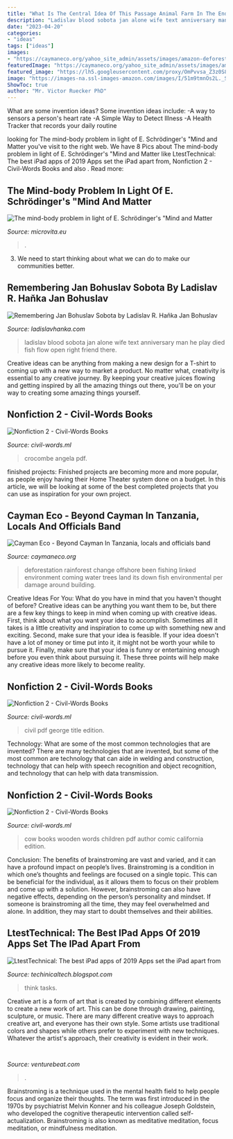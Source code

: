 ```yaml
---
title: "What Is The Central Idea Of This Passage Animal Farm In The End : Civil Pdf George Title Edition"
description: "Ladislav blood sobota jan alone wife text anniversary man he play died fish flow open right friend there"
date: "2023-04-20"
categories:
- "ideas"
tags: ["ideas"]
images:
- "https://caymaneco.org/yahoo_site_admin/assets/images/amazon-deforestation.231110508_std.jpg"
featuredImage: "https://caymaneco.org/yahoo_site_admin/assets/images/amazon-deforestation.231110508_std.jpg"
featured_image: "https://lh5.googleusercontent.com/proxy/OmPvvsa_Z3z0S8aPnAxcS6UkYjVdTyL242z7kILPFBm4jORG2iYs-6ZAvi8cd3PZ1B4bYIZeg4NXvSyOvfgUGRpKr-5tgxMTXVVizq3O-g=w1200-h630-p-k-no-nu"
image: "https://images-na.ssl-images-amazon.com/images/I/51m9tmnOs2L._SX265_BO1,204,203,200_.jpg"
ShowToc: true
author: "Mr. Victor Ruecker PhD"
---
```



What are some invention ideas?
Some invention ideas include:
-A way to sensors a person's heart rate 
-A Simple Way to Detect Illness 
-A Health Tracker that records your daily routine

	

		
looking for The mind-body problem in light of E. Schrödinger&#039;s &quot;Mind and Matter you've visit to the right web. We have 8 Pics about The mind-body problem in light of E. Schrödinger&#039;s &quot;Mind and Matter like LtestTechnical: The best iPad apps of 2019 Apps set the iPad apart from, Nonfiction 2 - Civil-Words Books and also . Read more:
		
    
## The Mind-body Problem In Light Of E. Schrödinger&#039;s &quot;Mind And Matter

<img loading=lazy src="https://www.microvita.eu/Research/Current_Issues_files/shapeimage_2.png" onerror="this.onerror=null;this.src='https://tse3.mm.bing.net/th?id=OIP.9ezgiSB0j39QISTvu_jjbgAAAA&amp;pid=15.1';" alt="The mind-body problem in light of E. Schrödinger&#039;s &quot;Mind and Matter">

_Source: microvita.eu_

>. 

	

3. We need to start thinking about what we can do to make our communities better.

    
## Remembering Jan Bohuslav Sobota By Ladislav R. Haňka Jan Bohuslav

<img loading=lazy src="http://ladislavhanka.com/Ladislav_Hanka_Etchings/Sobota_text_files/droppedImage.jpg" onerror="this.onerror=null;this.src='https://tse2.mm.bing.net/th?id=OIP.tGBXo5Lk0RerO31cedG2fQAAAA&amp;pid=15.1';" alt="Remembering Jan Bohuslav Sobota by Ladislav R. Haňka Jan Bohuslav">

_Source: ladislavhanka.com_

>ladislav blood sobota jan alone wife text anniversary man he play died fish flow open right friend there. 

	

Creative ideas can be anything from making a new design for a T-shirt to coming up with a new way to market a product. No matter what, creativity is essential to any creative journey. By keeping your creative juices flowing and getting inspired by all the amazing things out there, you'll be on your way to creating some amazing things yourself.

    
## Nonfiction 2 - Civil-Words Books

<img loading=lazy src="https://images-na.ssl-images-amazon.com/images/I/41T4mdHaKfL.jpg" onerror="this.onerror=null;this.src='https://tse1.mm.bing.net/th?id=OIP.NSsgnSS8bKE7S_wtuSYq0QAAAA&amp;pid=15.1';" alt="Nonfiction 2 - Civil-Words Books">

_Source: civil-words.ml_

>crocombe angela pdf. 

	

finished projects:
Finished projects are becoming more and more popular, as people enjoy having their Home Theater system done on a budget. In this article, we will be looking at some of the best completed projects that you can use as inspiration for your own project.

    
## Cayman Eco - Beyond Cayman In Tanzania, Locals And Officials Band

<img loading=lazy src="https://caymaneco.org/yahoo_site_admin/assets/images/amazon-deforestation.231110508_std.jpg" onerror="this.onerror=null;this.src='https://tse1.mm.bing.net/th?id=OIP.5zF6Dn_9_uC5SDYvlNFeIQHaFj&amp;pid=15.1';" alt="Cayman Eco - Beyond Cayman In Tanzania, locals and officials band">

_Source: caymaneco.org_

>deforestation rainforest change offshore been fishing linked environment coming water trees land its down fish environmental per damage around building. 

	

Creative Ideas For You: What do you have in mind that you haven't thought of before?
Creative ideas can be anything you want them to be, but there are a few key things to keep in mind when coming up with creative ideas. First, think about what you want your idea to accomplish. Sometimes all it takes is a little creativity and inspiration to come up with something new and exciting. Second, make sure that your idea is feasible. If your idea doesn't have a lot of money or time put into it, it might not be worth your while to pursue it. Finally, make sure that your idea is funny or entertaining enough before you even think about pursuing it. These three points will help make any creative ideas more likely to become reality.

    
## Nonfiction 2 - Civil-Words Books

<img loading=lazy src="https://images-na.ssl-images-amazon.com/images/I/51jjMkMOsjL._SX370_BO1,204,203,200_.jpg" onerror="this.onerror=null;this.src='https://tse4.mm.bing.net/th?id=OIP.-WAOMF5SzEfm28YfGFfpNgAAAA&amp;pid=15.1';" alt="Nonfiction 2 - Civil-Words Books">

_Source: civil-words.ml_

>civil pdf george title edition. 

	

Technology: What are some of the most common technologies that are invented?
There are many technologies that are invented, but some of the most common are technology that can aide in welding and construction, technology that can help with speech recognition and object recognition, and technology that can help with data transmission.

    
## Nonfiction 2 - Civil-Words Books

<img loading=lazy src="https://images-na.ssl-images-amazon.com/images/I/51m9tmnOs2L._SX265_BO1,204,203,200_.jpg" onerror="this.onerror=null;this.src='https://tse3.mm.bing.net/th?id=OIP.UKj7n4EUYFyvR31FwY-IcQAAAA&amp;pid=15.1';" alt="Nonfiction 2 - Civil-Words Books">

_Source: civil-words.ml_

>cow books wooden words children pdf author comic california edition. 

	

Conclusion: The benefits of brainstroming are vast and varied, and it can have a profound impact on people’s lives.
Brainstroming is a condition in which one’s thoughts and feelings are focused on a single topic. This can be beneficial for the individual, as it allows them to focus on their problem and come up with a solution. However, brainstroming can also have negative effects, depending on the person’s personality and mindset. If someone is brainstroming all the time, they may feel overwhelmed and alone. In addition, they may start to doubt themselves and their abilities.

    
## LtestTechnical: The Best IPad Apps Of 2019 Apps Set The IPad Apart From

<img loading=lazy src="https://lh5.googleusercontent.com/proxy/OmPvvsa_Z3z0S8aPnAxcS6UkYjVdTyL242z7kILPFBm4jORG2iYs-6ZAvi8cd3PZ1B4bYIZeg4NXvSyOvfgUGRpKr-5tgxMTXVVizq3O-g=w1200-h630-p-k-no-nu" onerror="this.onerror=null;this.src='https://tse3.mm.bing.net/th?id=OIP.Kn1hpZLQA3oD6KcAF58D4wHaD4&amp;pid=15.1';" alt="LtestTechnical: The best iPad apps of 2019 Apps set the iPad apart from">

_Source: techinicaltech.blogspot.com_

>think tasks. 

	

Creative art is a form of art that is created by combining different elements to create a new work of art. This can be done through drawing, painting, sculpture, or music. There are many different creative ways to approach creative art, and everyone has their own style. Some artists use traditional colors and shapes while others prefer to experiment with new techniques. Whatever the artist's approach, their creativity is evident in their work.

    
## 

<img loading=lazy src="https://venturebeat.com/wp-content/uploads/2020/05/PME-iOS-v2-Join-Teams-Meeting-3.png?w=800" onerror="this.onerror=null;this.src='https://tse1.mm.bing.net/th?id=OIP.nb84xPLnVCtjD_VxKAnT5wHaEs&amp;pid=15.1';" alt="">

_Source: venturebeat.com_

>. 

	

Brainstroming is a technique used in the mental health field to help people focus and organize their thoughts. The term was first introduced in the 1970s by psychiatrist Melvin Konner and his colleague Joseph Goldstein, who developed the cognitive therapeutic intervention called self-actualization. Brainstroming is also known as meditative meditation, focus meditation, or mindfulness meditation.

